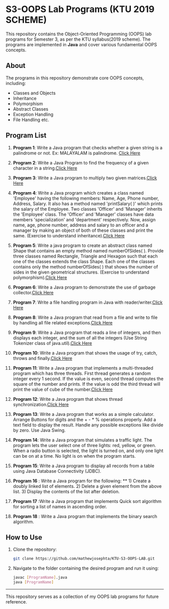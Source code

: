 # S3-OOPS Lab Programs (KTU 2019 SCHEME)

This repository contains the Object-Oriented Programming (OOPS) lab programs for Semester 3, as per the KTU syllabus(2019 scheme). The programs are implemented in **Java** and cover various fundamental OOPS concepts.

## About
The programs in this repository demonstrate core OOPS concepts, including:
- Classes and Objects
- Inheritance
- Polymorphism
- Abstract Classes
- Exception Handling
- File Handling etc.

## Program List
1. **Program 1**: Write a Java program that checks whether a given string is a palindrome or not. Ex: MALAYALAM is palindrome. [Click Here](https://github.com/mathewjosephta/KTU-S3-OOPS-LAB/blob/main/StringPalindrome1.java)

2. **Program 2**: Write a Java Program to find the frequency of a given character in a string.[Click Here](https://github.com/mathewjosephta/KTU-S3-OOPS-LAB/blob/main/CharacterFrequency2.java)


3. **Program 3**: Write a Java program to multiply two given matrices.[Click Here](https://github.com/mathewjosephta/KTU-S3-OOPS-LAB/blob/main/MatrixMultiplication3.java)

4. **Program 4**: Write a Java program which creates a class named 'Employee' having the following members: Name, Age, Phone number, Address, Salary. It also has a method 
                  named 'printSalary( )' which prints the salary of the Employee. Two classes 'Officer' and 'Manager' inherits the 'Employee' class. The 'Officer' and 
                 'Manager' classes have data members 'specialization' and 'department' respectively. Now, assign name, age, phone number, address and salary to an officer 
                  and a manager by making an object of both of these classes and print the same. (Exercise to understand inheritance).[Click Here](https://github.com/mathewjosephta/KTU-S3-OOPS-LAB/blob/main/Inheritance4.java)

5. **Program 5**: Write a java program to create an abstract class named Shape that contains an empty method named numberOfSides( ). Provide three classes named Rectangle, 
                  Triangle and Hexagon such that each one of the classes extends the class Shape. Each one of the classes contains only the method numberOfSides( ) that 
                  shows the number of sides in the given geometrical structures. (Exercise to understand polymorphism).[Click Here](https://github.com/mathewjosephta/KTU-S3-OOPS-LAB/blob/main/Polymorphism5.java)

6. **Program 6**: Write a Java program to demonstrate the use of garbage collector.[Click Here](https://github.com/mathewjosephta/KTU-S3-OOPS-LAB/blob/main/GarbageCollector6.java)

7. **Program 7**: Write a file handling program in Java with reader/writer.[Click Here](https://github.com/mathewjosephta/KTU-S3-OOPS-LAB/blob/main/FileHandling7.java)

8. **Program 8**: Write a Java program that read from a file and write to file by handling all file related exceptions.[Click Here](https://github.com/mathewjosephta/KTU-S3-OOPS-LAB/blob/main/FileExceptions8.java)

9. **Program 9**: Write a Java program that reads a line of integers, and then displays each integer, and the sum of all the integers (Use String Tokenizer class of 
                  java.util).[Click Here](https://github.com/mathewjosephta/KTU-S3-OOPS-LAB/blob/main/StringTokenisor9.java)

10. **Program 10**: Write a Java program that shows the usage of try, catch, throws and finally.[Click Here](https://github.com/mathewjosephta/KTU-S3-OOPS-LAB/blob/main/ExceptionHandling10.java)

11. **Program 11**: Write a Java program that implements a multi-threaded program which has three threads. First thread generates a random integer every 1 second. If the 
                    value is even, second thread computes the square of the number and prints. If the value is odd the third thread will print the value of cube of the 
                    number.[Click Here](https://github.com/mathewjosephta/KTU-S3-OOPS-LAB/blob/main/MultiThread11.java)

12. **Program 12**: Write a Java program that shows thread synchronization.[Click Here](https://github.com/mathewjosephta/KTU-S3-OOPS-LAB/blob/main/ThreadSynchronization12.java)

13. **Program 13**: Write a Java program that works as a simple calculator. Arrange Buttons for digits and the + - * % operations properly. Add a text field to display the 
                    result. Handle any possible exceptions like divide by zero. Use Java Swing.

14.  **Program 14**: Write a Java program that simulates a traffic light. The program lets the user select one of three lights: red, yellow, or green. 
                     When a radio button is selected, the light is turned on, and only one light can be on at a time. No light is on when the program 
                     starts.

15.   **Program 15**: Write a Java program to display all records from a table using Java Database Connectivity (JDBC).

16.   **Program 16** : Write a Java program for the following: **
                             1) Create a doubly linked list of elements.
                             2) Delete a given element from the above list.
                             3) Display the contents of the list after deletion.

17.   **Program 17** :Write a Java program that implements Quick sort algorithm for sorting a list of names in ascending order.

18.   **Program 18** : Write a Java program that implements the binary search algorithm.


## How to Use
1. Clone the repository:
    ```bash
    git clone https://github.com/mathewjosephta/KTU-S3-OOPS-LAB.git
    ```
2. Navigate to the folder containing the desired program and run it using:
    ```bash
    javac [ProgramName].java
    java [ProgramName]
    ```

---

This repository serves as a collection of my OOPS lab programs for future reference.



